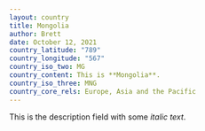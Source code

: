 ```yaml
---
layout: country
title: Mongolia
author: Brett
date: October 12, 2021
country_latitude: "789"
country_longitude: "567"
country_iso_two: MG
country_content: This is **Mongolia**.
country_iso_three: MNG
country_core_rels: Europe, Asia and the Pacific
---
```

This is the description field with some *italic text*.